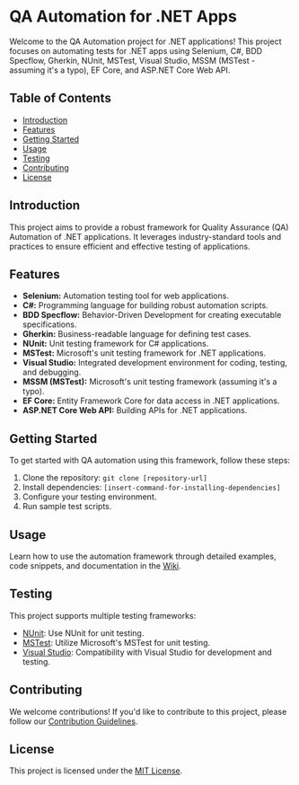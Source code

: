 # QA Automation for .NET Apps

Welcome to the QA Automation project for .NET applications! This project focuses on automating tests for .NET apps using Selenium, C#, BDD Specflow, Gherkin, NUnit, MSTest, Visual Studio, MSSM (MSTest - assuming it's a typo), EF Core, and ASP.NET Core Web API.

## Table of Contents

- [Introduction](#introduction)
- [Features](#features)
- [Getting Started](#getting-started)
- [Usage](#usage)
- [Testing](#testing)
- [Contributing](#contributing)
- [License](#license)

## Introduction

This project aims to provide a robust framework for Quality Assurance (QA) Automation of .NET applications. It leverages industry-standard tools and practices to ensure efficient and effective testing of applications.

## Features

- **Selenium:** Automation testing tool for web applications.
- **C#:** Programming language for building robust automation scripts.
- **BDD Specflow:** Behavior-Driven Development for creating executable specifications.
- **Gherkin:** Business-readable language for defining test cases.
- **NUnit:** Unit testing framework for C# applications.
- **MSTest:** Microsoft's unit testing framework for .NET applications.
- **Visual Studio:** Integrated development environment for coding, testing, and debugging.
- **MSSM (MSTest):** Microsoft's unit testing framework (assuming it's a typo).
- **EF Core:** Entity Framework Core for data access in .NET applications.
- **ASP.NET Core Web API:** Building APIs for .NET applications.

## Getting Started

To get started with QA automation using this framework, follow these steps:

1. Clone the repository: `git clone [repository-url]`
2. Install dependencies: `[insert-command-for-installing-dependencies]`
3. Configure your testing environment.
4. Run sample test scripts.

## Usage

Learn how to use the automation framework through detailed examples, code snippets, and documentation in the [Wiki](wiki-url).

## Testing

This project supports multiple testing frameworks:

- [NUnit](https://nunit.org/): Use NUnit for unit testing.
- [MSTest](https://docs.microsoft.com/en-us/dotnet/core/testing/unit-testing-with-mstest): Utilize Microsoft's MSTest for unit testing.
- [Visual Studio](https://visualstudio.microsoft.com/): Compatibility with Visual Studio for development and testing.

## Contributing

We welcome contributions! If you'd like to contribute to this project, please follow our [Contribution Guidelines](CONTRIBUTING.md).

## License

This project is licensed under the [MIT License](LICENSE.md).
